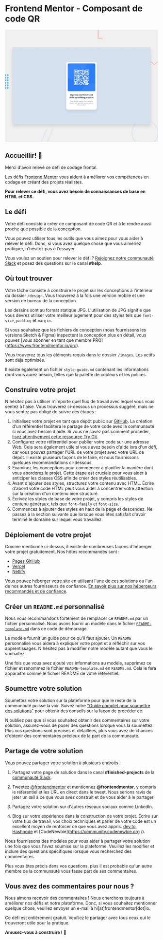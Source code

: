 # Frontend Mentor - Composant de code QR

![Aperçu de conception pour le défi de codage de composant de code QR](./design/desktop-preview.jpg)

## Accueillir! 👋

Merci d'avoir relevé ce défi de codage frontal.

Les défis [Frontend Mentor](https://www.frontendmentor.io) vous aident à améliorer vos compétences en codage en créant des projets réalistes.

**Pour relever ce défi, vous avez besoin de connaissances de base en HTML et CSS.**

## Le défi

Votre défi consiste à créer ce composant de code QR et à le rendre aussi proche que possible de la conception.

Vous pouvez utiliser tous les outils que vous aimez pour vous aider à relever le défi. Donc, si vous avez quelque chose que vous aimeriez pratiquer, n'hésitez pas à l'essayer.

Vous voulez un soutien pour relever le défi ? [Rejoignez notre communauté Slack](https://www.frontendmentor.io/slack) et posez des questions sur le canal **#help**.


## Où tout trouver

Votre tâche consiste à construire le projet sur les conceptions à l'intérieur du dossier `/design`. Vous trouverez à la fois une version mobile et une version de bureau de la conception.

Les dessins sont au format statique JPG. L'utilisation de JPG signifie que vous devrez utiliser votre meilleur jugement pour des styles tels que `font-size`, `padding` et `margin`.

Si vous souhaitez que les fichiers de conception (nous fournissons les versions Sketch & Figma) inspectent la conception plus en détail, vous pouvez [vous abonner en tant que membre PRO] (https://www.frontendmentor.io/pro).

Vous trouverez tous les éléments requis dans le dossier `/images`. Les actifs sont déjà optimisés.

Il existe également un fichier `style-guide.md` contenant les informations dont vous aurez besoin, telles que la palette de couleurs et les polices.

## Construire votre projet

N'hésitez pas à utiliser n'importe quel flux de travail avec lequel vous vous sentez à l'aise. Vous trouverez ci-dessous un processus suggéré, mais ne vous sentez pas obligé de suivre ces étapes :

1. Initialisez votre projet en tant que dépôt public sur [GitHub](https://github.com/). La création d'un référentiel facilitera le partage de votre code avec la communauté si vous avez besoin d'aide. Si vous ne savez pas comment procéder, [lisez attentivement cette ressource Try Git](https://try.github.io/).
2. Configurez votre référentiel pour publier votre code sur une adresse Web. Cela sera également utile si vous avez besoin d'aide lors d'un défi, car vous pouvez partager l'URL de votre projet avec votre URL de dépôt. Il existe plusieurs façons de le faire, et nous fournissons quelques recommandations ci-dessous.
3. Examinez les conceptions pour commencer à planifier la manière dont vous aborderez le projet. Cette étape est cruciale pour vous aider à anticiper les classes CSS afin de créer des styles réutilisables.
4. Avant d'ajouter des styles, structurez votre contenu avec HTML. Écrire d'abord votre code HTML peut vous aider à concentrer votre attention sur la création d'un contenu bien structuré.
5. Écrivez les styles de base de votre projet, y compris les styles de contenu généraux, tels que `font-family` et `font-size`.
6. Commencez à ajouter des styles en haut de la page et descendez. Ne passez à la section suivante que lorsque vous êtes satisfait d'avoir terminé le domaine sur lequel vous travaillez.

## Déploiement de votre projet

Comme mentionné ci-dessus, il existe de nombreuses façons d'héberger votre projet gratuitement. Nos hôtes recommandés sont :

- [Pages GitHub](https://pages.github.com/)
- [Vercel](https://vercel.com/)
- [Netlify](https://www.netlify.com/)

Vous pouvez héberger votre site en utilisant l'une de ces solutions ou l'un de nos autres fournisseurs de confiance. [En savoir plus sur nos hébergeurs recommandés et de confiance](https://medium.com/frontend-mentor/frontend-mentor-trusted-hosting-providers-bf000dfebe).

## Créer un `README.md` personnalisé

Nous vous recommandons fortement de remplacer ce `README.md` par un fichier personnalisé. Nous avons fourni un modèle dans le fichier [`README-template.md`](./README-template.md) dans ce code de démarrage.

Le modèle fournit un guide pour ce qu'il faut ajouter. Un `README` personnalisé vous aidera à expliquer votre projet et à réfléchir sur vos apprentissages. N'hésitez pas à modifier notre modèle autant que vous le souhaitez.

Une fois que vous avez ajouté vos informations au modèle, supprimez ce fichier et renommez le fichier `README-template.md` en `README.md`. Cela le fera apparaître comme le fichier README de votre référentiel.

## Soumettre votre solution

Soumettez votre solution sur la plateforme pour que le reste de la communauté puisse la voir. Suivez notre ["Guide complet pour soumettre des solutions"](https://medium.com/frontend-mentor/a-complete-guide-to-submitting-solutions-on-frontend-mentor-ac6384162248) pour obtenir des conseils sur la façon de procéder ce.

N'oubliez pas que si vous souhaitez obtenir des commentaires sur votre solution, assurez-vous de poser des questions lorsque vous la soumettez. Plus vos questions sont précises et détaillées, plus vous avez de chances d'obtenir des commentaires précieux de la part de la communauté.

## Partage de votre solution

Vous pouvez partager votre solution à plusieurs endroits :

1. Partagez votre page de solution dans le canal **#finished-projects** de la [communauté Slack](https://www.frontendmentor.io/slack).
2. Tweetez [@frontendmentor](https://twitter.com/frontendmentor) et mentionnez **@frontendmentor**, y compris le référentiel et les URL en direct dans le tweet. Nous serions ravis de jeter un œil à ce que vous avez construit et de vous aider à le partager.
3. Partagez votre solution sur d'autres réseaux sociaux comme LinkedIn.

4. Blog sur votre expérience dans la construction de votre projet. Écrire sur votre flux de travail, vos choix techniques et parler de votre code est un excellent moyen de renforcer ce que vous avez appris. [dev.to](https://dev.to/), [Hashnode](https://hashnode.com/) et [CodeNewbie](https://community.codenewbie.org /).

Nous fournissons des modèles pour vous aider à partager votre solution une fois que vous l'avez soumise sur la plateforme. Veuillez les modifier et inclure des questions spécifiques lorsque vous recherchez des commentaires.

Plus vous êtes précis dans vos questions, plus il est probable qu'un autre membre de la communauté vous fasse part de ses commentaires.

## Vous avez des commentaires pour nous ?

Nous aimons recevoir des commentaires ! Nous cherchons toujours à améliorer nos défis et notre plateforme. Donc, si vous souhaitez mentionner quelque chose, veuillez envoyer un e-mail à hi[at]frontendmentor[dot]io.

Ce défi est entièrement gratuit. Veuillez le partager avec tous ceux qui le trouveront utile pour la pratique.

**Amusez-vous à construire !** 🚀
